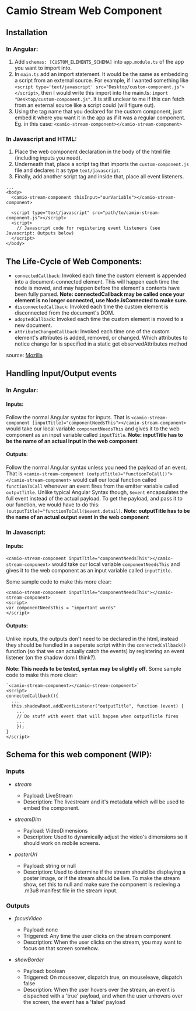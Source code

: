 # Camio Stream Web Component

## Installation
### In Angular:
1. Add `schemas: [CUSTOM_ELEMENTS_SCHEMA]` into `app.module.ts` of the app you want to import into.
2. In `main.ts` add an import statement. It would be the same as embedding a script from an external source. For example, if I wanted something like `<script type='text/javascript' src="Desktop/custom-component.js"></script>`, then I would write this import into the main.ts: `import "Desktop/custom-component.js"`. It is still unclear to me if this can fetch from an external source like a script could (will figure out).
3. Using the tag name that you declared for the custom component, just embed it where you want it in the app as if it was a regular component. Eg. in this case: `<camio-stream-component></camio-stream-component>`

### In Javascript and HTML:
1. Place the web component declaration in the body of the html file (including inputs you need).
2. Underneath that, place a script tag that imports the `custom-component.js` file and declares it as type `text/javascript`.
3. Finally, add another script tag and inside that, place all event listeners.

```
...
<body>
  <camio-stream-component thisInput="ourVariable"></camio-stream-component>
  
  <script type="text/javascript" src="path/to/camio-stream-component.js"></script>
  <script>
    // Javascript code for registering event listeners (see Javascript: Outputs below)
  </script>
</body>
```


## The Life-Cycle of Web Components:
- `connectedCallback`: Invoked each time the custom element is appended into a document-connected element. This will happen each time the node is moved, and may happen before the element's contents have been fully parsed.
**Note: connectedCallback may be called once your element is no longer connected, use Node.isConnected to make sure.**
- `disconnectedCallback`: Invoked each time the custom element is disconnected from the document's DOM.
- `adoptedCallback`: Invoked each time the custom element is moved to a new document.
- `attributeChangedCallback`: Invoked each time one of the custom element's attributes is added, removed, or changed. Which attributes to notice change for is specified in a static get observedAttributes method

source: [Mozilla](https://developer.mozilla.org/en-US/docs/Web/Web_Components/Using_custom_elements)


## Handling Input/Output events
### In Angular:
#### Inputs:
Follow the normal Angular syntax for inputs. That is `<camio-stream-component [inputTitle]="componentNeedsThis"></camio-stream-component>` would take our local variable `componentNeedsThis` and gives it to the web component as an input variable called `inputTitle`. **Note: inputTitle has to be the name of an actual input in the web component**

#### Outputs:
Follow the normal Angular syntax unless you need the payload of an event. That is `<camio-stream-component (outputTitle)="functionToCall()"></camio-stream-component>` would call our local function called `functionToCall` whenever an event fires from the emitter variable called `outputTitle`. Unlike typical Angular Syntax though, `$event` encapsulates the full event instead of the actual payload. To get the payload, and pass it to our function, we would have to do this: `(outputTitle)="functionToCall($event.detail)`. **Note: outputTitle has to be the name of an actual output event in the web component**

### In Javascript:
#### Inputs:
`<camio-stream-component inputTitle="componentNeedsThis"></camio-stream-component>` would take our local variable `componentNeedsThis` and gives it to the web component as an input variable called `inputTitle`.

Some sample code to make this more clear:
```
<camio-stream-component inputTitle="componentNeedsThis"></camio-stream-component>
<script>
var componentNeedsThis = "important words"
</script>
```

#### Outputs:
Unlike inputs, the outputs don't need to be declared in the html, instead they should be handled in a seperate script within the `connectedCallback()` function (so that we can actually catch the events) by registering an event listener (on the shadow dom I think?).

**Note: This needs to be tested, syntax may be slightly off.**
Some sample code to make this more clear:
```
`<camio-stream-component></camio-stream-component>`
<script>
connectedCallback(){
  ...
  this.shadowRoot.addEventListener("outputTitle", function (event) {
    ...
    // Do stuff with event that will happen when outputTitle fires
    ...
    });
}
</script>
```

## Schema for this web component (WIP):
### Inputs
- *stream*
  - Payload: LiveStream
  - Description: The livestream and it's metadata which will be used to embed the component.

- *streamDim*
  - Payload: VideoDimensions
  - Description: Used to dynamically adjust the video's dimensions so it should work on mobile screens.

- *posterUrl*
  - Payload: string or null
  - Description: Used to determine if the stream should be displaying a poster image, or if the stream should be live. To make the stream show, set this to null and make sure the component is recieving a .m3u8 manifest file in the stream input.

### Outputs
- *focusVideo*
  - Payload: none
  - Triggered: Any time the user clicks on the stream component
  - Description: When the user clicks on the stream, you may want to focus on that screen somehow.

- *showBorder*
  - Payload: boolean
  - Triggered: On mouseover, dispatch true, on mouseleave, dispatch false
  - Description: When the user hovers over the stream, an event is dispached with a 'true' payload, and when the user unhovers over the screen, the event has a 'false' payload